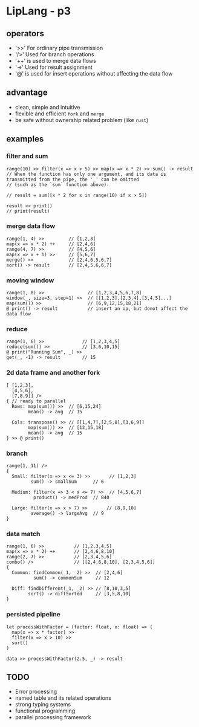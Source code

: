 # LipLang - p3

## operators
- '>>' For ordinary pipe transmission
- '/>' Used for branch operations
- '++' is used to merge data flows
- '->' Used for result assignment
- '@' is used for insert operations without affecting the data flow

## advantage
- clean, simple and intuitive
- flexible and efficient `fork` and `merge`
- be safe without ownership related problem (like `rust`)

## examples
### filter and sum
```
range(10) >> filter(x => x > 5) >> map(x => x * 2) >> sum() -> result
// When the function has only one argument, and its data is transmitted from the pipe, the '_' can be omitted
// (such as the `sum` function above).

// result = sum([x * 2 for x in range(10) if x > 5])

result >> print()
// print(result)
```

### merge data flow
```
range(1, 4) >>         // [1,2,3]
map(x => x * 2) ++     // [2,4,6]
range(4, 7) >>         // [4,5,6]
map(x => x + 1) >>     // [5,6,7]
merge() >>             // [2,4,6,5,6,7]
sort() -> result       // [2,4,5,6,6,7]
```

### moving window
```
range(1, 8) >>                // [1,2,3,4,5,6,7,8]
window(_, size=3, step=1) >>  // [[1,2,3],[2,3,4],[3,4,5]...]
map(sum()) >>                 // [6,9,12,15,18,21]
@ print() -> result           // insert an op, but donot affect the data flow
```

### reduce
```
range(1, 6) >>              // [1,2,3,4,5]
reduce(sum()) >>            // [3,6,10,15]
@ print("Running Sum", _) >>
get(_, -1) -> result        // 15
```

### 2d data frame and another fork
```pipeflow
[ [1,2,3],
  [4,5,6],
  [7,8,9]] />
{ // ready to parallel
  Rows: map(sum()) >>  // [6,15,24]
        mean() -> avg  // 15
        
  Cols: transpose() >> // [[1,4,7],[2,5,8],[3,6,9]]
        map(sum()) >>  // [12,15,18]
        mean() -> avg  // 15
} >> @ print()
```

### branch
```
range(1, 11) />
{
  Small: filter(x => x <= 3) >>       // [1,2,3]
         sum() -> smallSum      // 6
         
  Medium: filter(x => 3 < x <= 7) >>  // [4,5,6,7]
          product() -> medProd  // 840
          
  Large: filter(x => x > 7) >>       // [8,9,10]
         average() -> largeAvg  // 9
}
```

### data match
```
range(1, 6) >>           // [1,2,3,4,5]
map(x => x * 2) ++       // [2,4,6,8,10]
range(2, 7) >>           // [2,3,4,5,6]
combo() />               // [[2,4,6,8,10], [2,3,4,5,6]]
{
  Common: findCommon(_1, _2) >>  // [2,4,6]
          sum() -> commonSum     // 12
          
  Diff: findDifferent(_1, _2) >> // [8,10,3,5]
        sort() -> diffSorted     // [3,5,8,10]
}
```

### persisted pipeline
```
let processWithFactor = (factor: float, x: float) => (
  map(x => x * factor) >>
  filter(x => x > 10) >>
  sort()
)

data >> processWithFactor(2.5, _) -> result
```

## TODO
- Error processing
- named table and its related operations
- strong typing systems
- functional programming
- parallel processing framework
